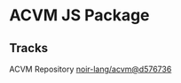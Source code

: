 # ACVM JS Package

## Tracks
ACVM Repository [noir-lang/acvm@d576736](https://github.com/noir-lang/acvm/tree/d576736b714ee130ccfa2e25ceb6a785676ed1e1)